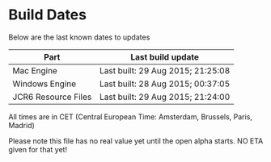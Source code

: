 # Build Dates

Below are the last known dates to updates

Part | Last build update
-----|-----
Mac Engine | Last built: 29 Aug 2015; 21:25:08
Windows Engine | Last built: 28 Aug 2015; 00:37:05
JCR6 Resource Files | Last built: 29 Aug 2015; 21:24:00
All times are in CET (Central European Time: Amsterdam, Brussels, Paris, Madrid)


Please note this file has no real value yet until the open alpha starts. NO ETA given for that yet!
